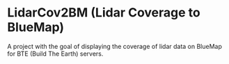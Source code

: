 # LidarCov2BM (Lidar Coverage to BlueMap)
A project with the goal of displaying the coverage of lidar data on BlueMap for BTE (Build The Earth) servers.
